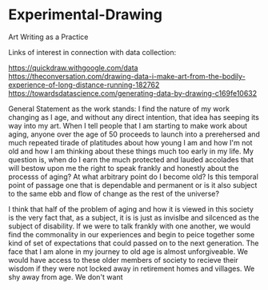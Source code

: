 # Experimental-Drawing

Art Writing as a Practice

Links of interest in connection with data collection:

<https://quickdraw.withgoogle.com/data>  
<https://theconversation.com/drawing-data-i-make-art-from-the-bodily-experience-of-long-distance-running-182762>  
<https://towardsdatascience.com/generating-data-by-drawing-c169fe10632>

General Statement as the work stands:
I find the nature of my work changing as I age, and without any direct intention, that idea has seeping its way into my art. When I tell people that I am starting to make work about aging, anyone over the age of 50 proceeds to launch into a prerehersed and much repeated tirade of platitudes about how young I am and how I'm not old and how I am thinking about these things much too early in my life. My question is, when do I earn the much protected and lauded accolades that will bestow upon me the right to speak frankly and honestly about the processs of aging? At what arbitrary point do I become old? Is this temporal point of passage one that is dependable and permanent or is it also subject to the same ebb and flow of change as the rest of the universe?

I think that half of the problem of aging and how it is viewed in this society is the very fact that, as a subject, it is is just as invislbe and silcenced as the subject of disability. If we were to talk frankly with one another, we would find the commonality in our experiences and begin to peice together some kind of set of expectations that could passed on to the next generation. The face that I am alone in my journey to old age is almost unforgiveable. We would have access to these older members of society to recieve their wisdom if they were not locked away in retirement homes and villages. We shy away from age. We don't want 